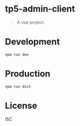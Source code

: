 # tp5-admin-client
> A vue project.

# Development

```shell
npm run dev
```

# Production
```
npm run dist
```

# License
ISC
